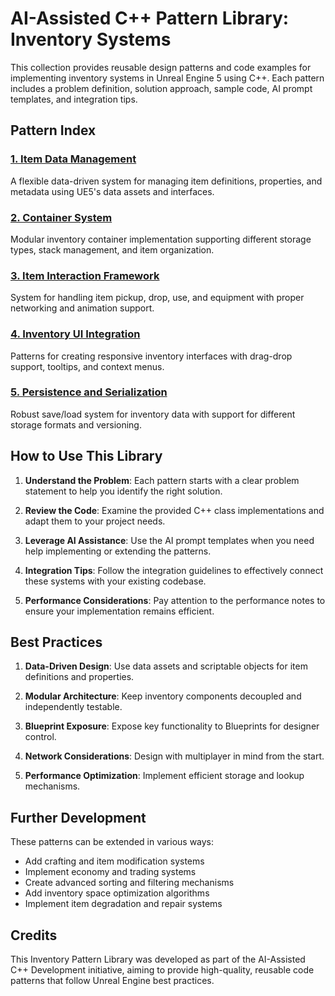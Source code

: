 # AI-Assisted C++ Pattern Library: Inventory Systems

This collection provides reusable design patterns and code examples for implementing inventory systems in Unreal Engine 5 using C++. Each pattern includes a problem definition, solution approach, sample code, AI prompt templates, and integration tips.

## Pattern Index

### [1. Item Data Management](Pattern1_ItemDataManagement.md)
A flexible data-driven system for managing item definitions, properties, and metadata using UE5's data assets and interfaces.

### [2. Container System](Pattern2_ContainerSystem.md)
Modular inventory container implementation supporting different storage types, stack management, and item organization.

### [3. Item Interaction Framework](Pattern3_ItemInteraction.md)
System for handling item pickup, drop, use, and equipment with proper networking and animation support.

### [4. Inventory UI Integration](Pattern4_InventoryUI.md)
Patterns for creating responsive inventory interfaces with drag-drop support, tooltips, and context menus.

### [5. Persistence and Serialization](Pattern5_InventoryPersistence.md)
Robust save/load system for inventory data with support for different storage formats and versioning.

## How to Use This Library

1. **Understand the Problem**: Each pattern starts with a clear problem statement to help you identify the right solution.

2. **Review the Code**: Examine the provided C++ class implementations and adapt them to your project needs.

3. **Leverage AI Assistance**: Use the AI prompt templates when you need help implementing or extending the patterns.

4. **Integration Tips**: Follow the integration guidelines to effectively connect these systems with your existing codebase.

5. **Performance Considerations**: Pay attention to the performance notes to ensure your implementation remains efficient.

## Best Practices

1. **Data-Driven Design**: Use data assets and scriptable objects for item definitions and properties.

2. **Modular Architecture**: Keep inventory components decoupled and independently testable.

3. **Blueprint Exposure**: Expose key functionality to Blueprints for designer control.

4. **Network Considerations**: Design with multiplayer in mind from the start.

5. **Performance Optimization**: Implement efficient storage and lookup mechanisms.

## Further Development

These patterns can be extended in various ways:

- Add crafting and item modification systems
- Implement economy and trading systems
- Create advanced sorting and filtering mechanisms
- Add inventory space optimization algorithms
- Implement item degradation and repair systems

## Credits

This Inventory Pattern Library was developed as part of the AI-Assisted C++ Development initiative, aiming to provide high-quality, reusable code patterns that follow Unreal Engine best practices. 